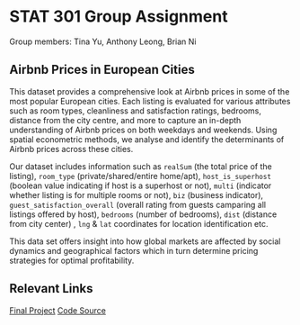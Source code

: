 # STAT 301 Group Assignment
Group members: Tina Yu, Anthony Leong, Brian Ni

## Airbnb Prices in European Cities
This dataset provides a comprehensive look at Airbnb prices in some of the most popular European cities. Each listing is evaluated for various attributes such as room types, cleanliness and satisfaction ratings, bedrooms, distance from the city centre, and more to capture an in-depth understanding of Airbnb prices on both weekdays and weekends. Using spatial econometric methods, we analyse and identify the determinants of Airbnb prices across these cities. 

Our dataset includes information such as `realSum` (the total price of the listing), `room_type` (private/shared/entire home/apt), `host_is_superhost` (boolean value indicating if host is a superhost or not), `multi` (indicator whether listing is for multiple rooms or not), `biz` (business indicator), `guest_satisfaction_overall` (overall rating from guests camparing all listings offered by host), `bedrooms` (number of bedrooms), `dist` (distance from city center) , `lng` & `lat` coordinates for location identification etc. 

This data set offers insight into how global markets are affected by social dynamics and geographical factors which in turn determine pricing strategies for optimal profitability.

## Relevant Links
[Final Project](.\Airbnb_Prices_Prediction.html)
[Code Source](./airbnb_predictive.ipynb)
